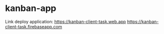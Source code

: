 # kanban-app
Link deploy application:
https://kanban-client-task.web.app
https://kanban-client-task.firebaseapp.com
